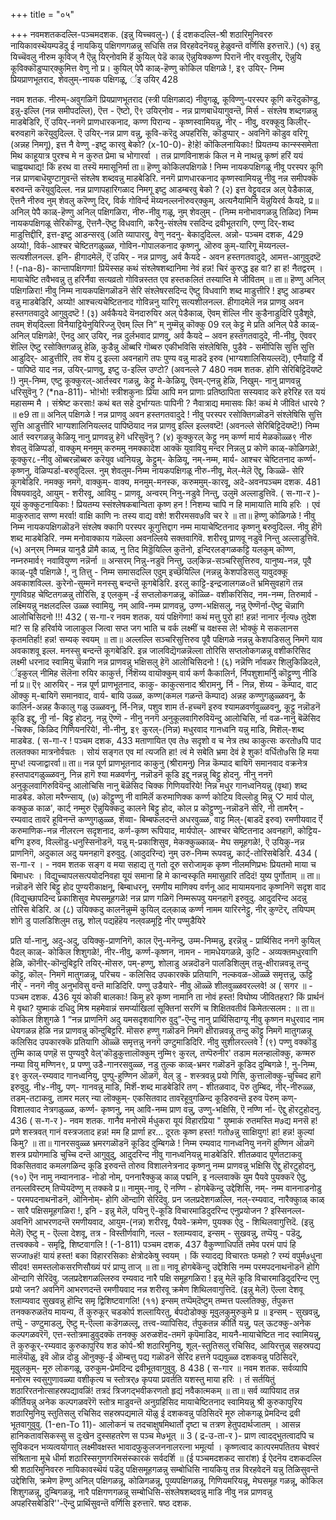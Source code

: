 +++
title = "०५"

+++
नवमशतकदल्लि-पञ्चमदशक. 
(इन्नु यि‌च्चवलु-) 
( ई दशकदल्लि-श्री शठारिमुनिवररु नायिकावस्थॆयम्पडॆदु ई नायकियु पक्षिगणगळन्नु सधिसि तन्न विरहवेदनॆयन्नु 
हेळुवन्तॆ वर्णिसि इरुत्तारॆ.) 
(१) इन्नु यि‌च्चॆवलु नीरुम 
कूविज् नै 
ऎन्नु यिर्‌नोवमि र्हॆ कुयिल् पेडॆ काळ् ऎन्नुयि‌क्कण्ण पिरानॆ नीर् वरवुलीर्, ऎन्नुयि‌ कूविक्कॊडुप्पार्‌क्कुमित्त 
वेणु नो 
प्र। कुयिल् पेपै काळ्-हॆण्णु कोकिल पक्षिगळे !, इ९ उयिर्- निम्म प्रियप्राणभूतराद, शेवलुम्-नायक पक्षिगळू, र्इ उयिर् 
428 

नवम शतक. 
नीरुम्-अवुगळिगॆ प्रियप्राणभूतराद (स्त्री पक्षिगळाद) नीवुगळू, कूविण्णु-परस्पर कूगि करॆदुकॊण्डु, इन्नु-इल्लि (नन्न समीपदल्लि), ऎत्त - ऎष्टो, ऎ९ उयिर्‌नोव - नन्न प्राणबाधॆयागुवन्तॆ, मिर्स - संश्लेष शब्दगळन्नु माडबेडिरि, ऎं उयिर्-ननगॆ प्राणधारकनाद, कण्ण पिरान्य - कृष्णस्वामियन्नु, नीर् - नीवु, वरक्कूवु किलीर्-बरुवहागॆ करॆयुवुदिल्ल. ऎ उयिर्-नन्न प्राण वन्नु, कूवि-करॆदु अपहरिसि, कॊडुप्पार् - अवनिगॆ कॊडुव वरिगू (अन्नह निमगू), इत्त नै वेण्णु -इष्टु कारवु बेको? (x-10-0)- 
हे!हे! कॊकिलनायिकाः! प्रियतम्य कान्स्स्समेता मिथ काहूयात्र पुरश्च मे न कुरुत प्रेमा च भोगारर्वा । तन्न प्राणविनाशकं किल न मे नाथन्नु कृष्णं हरिं ययं चाह्वयथाद्य! किं हरथ वा तस्यॆ ममासूनिर्मा 
ता॥ हॆण्णु कोकिलपक्षिगळे ! निम्म नायकपक्षिगळू नीवू परस्पर कूगि नन्न प्राणबाधॆयुण्टागुवन्तॆ संश्लेष शब्दवन्नु माडबेडिरि. ननगॆ प्राणधारकनाद कृष्णस्वामियन्नु नीवु नन्न समीपक्कॆ बरुवन्तॆ करॆयुवुदिल्ल. नन्न प्राणापहारिगळाद निमगू इष्टु आडम्बरवु बेको ? 
(२) इत्त वेट्टुवदन्न अल्‌ पेडैकाळ्, 
ऎत्तनै नीरुव नुम् शेवलु करॆण्णु दिर्, विर्क गोविर्न्द मॆय्यनल्लनॊरुवर्‌क्कुम्, अत्यनैयामिनि यॆन्नुयिरर्व कैयदे, 
प्र॥ अनिल्‌ पेपै काळ्-हॆण्णु अनिल् पक्षिगळिरा, नीरु-नीवु गळू, नुम् शेवलुम् - (निम्म मनोभावगळन्नु तिळिद) निम्म नायकपक्षिगळू सेरिकॊण्डु, ऎत्तनै-ऎष्टु विधवागि, करैनु-संश्लेष रसदिन्द द्रवीभूतरागि, एण्णु दिर्-शब्द माडुत्तिद्दीरि, इत्त-इष्टु आडन्सरवु (अति व्यापारवु, वेणु नदनु- बेकादुदिल्ल. अन्नो- 
पञ्चम दशक, 
429 
अय्यो!, विर्क-आश्चर चेष्टितगळुळ्ळ, गोविन-गोपालकनाद कृष्णनु, ऒरुव‌ कुम्-यारिगू मॆय्यनल्ल-सत्यशीलनल्ल. इनि- हीगादमेलॆ, ऎं उयिर् - नन्न प्राणवु, अर्व कैयदे - अवन हस्तगतवादुदे, आमत्त-आगुवुदष्टॆ ! 
(-na-8)- 
कान्तापक्षिगणा! प्रियॆस्सह कथं संश्लेषशब्दानिमा नेवं हन्न! चिरं कुरुद्ध इह वा? हा ह! नैतद्वरम् । मायाचेष्टि तवैभवन्नु तु हरिर्नैवा सत्यव्रतो गोविन्नस्तत एव हस्तकलितं तस्याप्ति मे जीवितम् ॥ 
ता॥ हॆण्णु अनिल् पक्षिगळिरा! नीवु निम्म नायकपक्षिगळॊडनॆ सेरि संश्लेषरसदिन्द ऎष्टु विधवागि शब्द माडुत्तीरि ! इष्टु आडम्बर वन्नु माडबेडिरि, अय्यो! आश्चत्यचेष्टितनाद गोविन्ननु यारिगू सत्यशीलनल्ल. हीगादमेलॆ नन्न प्राणवु अवन हस्तगतवादुदे आगुवुदष्टॆ ! 
(३) अर्वकैयदे यॆनदारुयिर अल् पेडैकाळ्, ऎवम् शॆल्लि नीर कुडैनाडुदिरि पुडैशूवे, तवम् शॆय्‌दिल्ला विनैयाट्टियेनुयिरिज्जु ऎवम् ल्लि नि” म् नुम्मॆन्नु कॊक्कु 
09 
रल् 
केट्टु मे 
प्रति अनिल् पेडै काळ्-अनिल् पक्षिगळे!, ऎनदु आर् उयिर्, नन्न दुर्लभवाद प्राणवु, अर्व कैयदे – अवन हस्तगतवादुदे, नी‌-नीवु, ऎववर् शॆल्लि ऎष्टु रसोक्तिगळन्नु हेळि, कुडैन्नु ऒब्बरि गॊब्बरु एकीभविसि संश्लेषिसि, पुडैवे - समीपिसि सुत्ति सुत्ति आडुदिर्- आडुत्तीरि, तव शॆय दु इल्ला अवनहागॆ तपः पुण्य वन्नु माडदॆ इरुव (भाग्यशालिसियल्लदॆ), एनैयाट्टि र्ये - पापिष्ठॆ याद नन्न, उयिर्-प्राणवु, इष्टु उ-इल्लि उण्टो? (अवनल्ले 
7 
480 
नवम शतक. 
होगि सेरिबिट्टिदॆयष्टॆ !) नुम्-निम्म, एष्टु कूक्कुरल्-आर्तस्वर गळन्नु, केट्टु मे-केळियू, ऎवम्-एनन्नु हेळि, निखुम्- नानु प्राणवन्नु धरिसुवॆनु ? 
(*na-811)- 
भो!भो! स्त्रीशकुनाः प्रिया आपि मन प्राणाः प्रतिष्ठापिता सस्यवाद करे हरेरिह रत ययं महासम्म मै । संश्रेष्ट करसाः! कथं बत सहे दुर्भाग्यतः पापिनी ? नैवात्राद्य ममासवः कि! कथं मे जीवितं धारये ? ॥ 
e9 
ता॥ अनिल् पक्षिगळे ! नन्न प्राणवु अवन हस्तगतवादुदे ! नीवु परस्पर रसोक्तिगळॊडनॆ संश्लेषिसि सुत्ति सुत्ति आडुत्तीरि भाग्यशालिनियल्लद पापिष्ठॆयाद नन्न प्राणवु इल्लि इल्लवष्टॆ! (अवनल्ले सेरिबिट्टिदॆयष्टॆ!) निम्म आर्त स्वरगळन्नु केळियू नानु प्राणवन्नु हेगॆ धरिसुवॆनु ? 
(४) कूक्कुरल्‌ केट्टु नम् कर्ण्ण मार्य 
मेळकॊळ्ळ९ नीरु शेवलु 
वॆळिप्पर्डा, 
वाक्कुम् मनमुम् करुममु नमक्कादेश आक्कॆ युवावियु मन्दर निन्नलु 
प्र कोणॆ काळ्-कोळिगळे!, कूक्कुर८-नीवु ऒब्बरन्नॊब्बरु करॆयुव ध्वनियन्नु, केट्टुम्- केळियू, नम्-नम्म, मार्य- आश्चर चेष्टितनाद कर्ण्ण- कृष्णनु, वॆळिप्पर्डा-बरुवुदिल्ल. नुम् शेवलुम-निम्म नायकपक्षिगळू नीरु-नीवू, मेल्-मेलॆ ऎद्दु, किळ्ळॆ- सेरि कूगबेडिरि. नमक्कु नमगॆ, वाक्कुम्- वाक्य, मनमुम्-मनस्क, करुममुम्-कारवू, अदे-अवनपञ्चम दशक. 
481 
विषयवादुदे, आयुम् - शरीरवू, आवियु - प्राणवू, अन्वरम् निनु-नडुवे निन्तु, उलुमॆ अल्लाडुत्तिवॆ. 
( स-गा-र )- 
यूयं कुक्कुटनायिकाः ! प्रियतम्य स्संश्लेषकबान्विता कृष्ण हन ! निशम्य चापि न हि मामायाति मायि हरिः । एवं माकुरुताद सण्ण मरर्वा! वाक्षि काणि नः तस्य वाद्य वशे! शरीरमसव७वि चर रे ॥ 
ता॥ हॆण्णु कोळिगळे ! नीवु निम्म नायकपक्षिगळॊडनॆ संश्लेष क्कागि परस्पर कूगुत्तिद्दाग नम्म मायाचेष्टितनाद कृष्णनु बरुवुदिल्ल. नीवु हीगॆ शब्द माडबेडिरि. नम्म मनोवाक्काय गळॆल्ला अवनल्लिये सक्तवागिवॆ. शरीरवू प्राणवू नडुवॆ निन्तु अल्लाडुत्तिवॆ. 
(५) अन्‌रम् निम्मन्न यानुडै प्रॊमै काळ्, नु तिद मिड्डॆयिल्लि कुतॆनो, इन्दिरलङ्गळकट्टि यलकुम् कॊण्ण, नम्नरुमार्व९ नवावियुण्ण नन्नॆर्ना 
॥ अन्सरम् निन्नु-नडुवॆ निन्तु, उल्‌किन्न-सञ्चरिसुत्तिरुव, यानुष्य-नन्न, पूवै काळ्-पूवै पक्षिगळे !, नु तित्तु - निम्म समासदल्लि एदुम् इच्छॆयिल्लि (नन्नन्नु केशपडिसलु यावुदक्कू अवकाशविल्ल. कुरेनो-सुम्मनॆ मनस्सु बन्दन्तॆ कूगबेडिरि. इरलु काट्टि-इन्द्रजालगळ०तॆ भ्रमिसुवहागॆ तन्न गुणविग्रह चेष्टितगळन्नु तोरिसि, इ एलकुम् -ई सप्तलोकगळन्नू, कॊळ्ळि- वशीकरिसिद, नम-नम्म, तिरुमार्व - लक्ष्मियन्नु नक्षलदल्लि उळ्ळ स्वामियु, नम् आवि-नम्म प्राणवन्नु, उण्ण-भक्षिसलु, नन्नु ऎण्णॆर्ना-ऎष्टु चॆन्नागि आलोचिसिदनो !!! 
432 
( स-गा-र 
नवम शतक, 
ययं पक्षिगॆणा! कथं मत्तु पुरो हा! हन्न! नानार र्नृत्य७ तुदेश मां? स हि हरिर्वाये 
जालाकुल 
जित्वा सप्त जग भाति च वर्क लक्ष्मीं च वक्षस्स ले! भोक्कुं मे सकलानस कृतमतिर्हा! हन्न! सम्यक् 
स्वयम् ॥ 
ता॥ अल्लल्लि सञ्चरिसुत्तिरुव पूवै पक्षिगळे नन्नन्नु केशपडिसलु निमगॆ याव अवकाशवू इल्ल. मनस्सु बन्दन्तॆ कूगबेडिरि. इन्न जालविद्यॆगळन्नॆल्ला तोरिसि सप्तलोकगळन्नू वशीकरिसिद लक्ष्मी धरनाद स्वामियु चॆन्नागि नन्न प्राणवन्नु भक्षिसलु हेगॆ आलोचिसिदनो ! 
(६) नन्नॆणि र्नावळर शिलुकिळिदले, 
र्इकुरल् नीमिह सॆलॆना रुयिर काकुर्त्त, र्निशॆय्य वायॊक्कुम् वार्य कर्ण कैकालिर्न, र्निपशुशामर्निु कॊट्टुण्णु नीडि र्ना 
प्र॥ ऎ९ आरुयिर् - नन्न पूर्ण प्राणभूतनाद, काकु- काकुत्सनाद श्रीरामनु, र्नि - निन्न, शॆय्य - कॆम्पाद, वाट् ऒक्कु म्-बायिगॆ समानवाद, वार्य- बायि उळ्ळ, कण्ण(कमल गळन्तॆ कॆम्पाद) अन्नह कण्णुगळुळ्ळवनू, कै कालिर्न-अन्नह कैकालु गळु उळ्ळवनू, र्नि-निन्न, पशुव शाम र्त-हच्चगॆ इरुव श्यामळवर्णवुळ्ळवनु, कूट्टु नन्नॊडनॆ कूडि इद्दु, नीु र्ना- बिट्टु होदनु. नन्नु ऎण्णॆ - नीनु ननगॆ अनुकूलवागिरुवियॆन्दु आलोचिसि, र्ना वळ‌-नानु बॆळॆसिद -चिक्क, किळिद गिणियनरिये!, नी-नीनु, इ९ कुरल्-(निन्न) मधुरवाद गानध्वनि यन्नु माडि, मिशॆल्-शब्द माडबेड. 
( स-गा-र ! 
पञ्चम दशक, 
433 
मताणायित एव ते७ सदृशो व च नेत्र तथ काकुत्सः करतो७पि पाद तलतक्का मात्रनोर्वण्रतः । सोयं सङ्गत एव मां त्यजति हा! त्वं मे सबेति भ्रमा देवं हे शुक! वर्धितो७सि हि मया मुग्ध! त्यजाद्वारर्वा॥ 
ता॥ नन्न पूर्ण प्राणभूतनाद काकुनु (श्रीरामनु) निन्न कॆम्पाद बायिगॆ समानवाद वक्रनेत्र हस्तपादगळुळ्ळवनु, निन्न हागॆ श्या मळवर्णनु, नन्नॊडनॆ कूडि इद्दु नन्नन्नु बिट्टु होदनु. नीनु ननगॆ अनुकूलवागिरुवियॆन्दु आलोचिसि नानु बॆळॆसिद चिक्क गिणियवरिये! निन्न मधुर गानध्वनियन्नु (वृथा) शब्द माडबेड. 
कोला मरैण्न्साय्, 
(७) कॊट्टुण्णु नी 
वामिर्लॆ करुमाणिक्क 
कर्ण्ण 
कोटिय विल्लोडु मिन्नु 
♡ 
मार्य पोल्, 
कक्कुळ काळ', 
कार्ट्‌ नम्मुरु ऎन्नुयि‌क्कदु कालने 
बिट्टु होद, कोल 
प्र कॊट्टुण्णु-नन्नॊडनॆ सेरि, नी तामरैन् - रम्यवाद तावरॆ हूविनन्तॆ कण्णुगळुळ्ळ, शॆव्वा- बिम्बफलदन्तॆ अधरवुळ्ळ, वाट्ट मिल्-(बाडदॆ इरुव) रमणीयवाद र्ऎ करुमाणिक-नन्न नीलरत्न सदृशनाद, कर्ण-कृष्ण रूपियाद, मार्यपोल्- आश्चर चेष्टितनाद अवनहागॆ, कोट्टिय-बग्गि इरुव, विल्लॊडु-धनुस्सिनॊडनॆ, यन्नु म्-प्रकाशिसुव, मेकक्कुळ्काळ्- मेघ समूहगळे!, ऎ उयि‌कु-नन्न प्राणनिगॆ, अदुकाल अदु यमनहागॆ इरुवुदु. (आदुदरिन्द) नुम् उरु-निम्म रूपवन्नु, कार्ट्‌-तोरिसबेडिरि. 
434 
( स-गा-र । - 
नवम शतक 
सङ्ग व मया सहाद्य तु गतो दूरु सरोजामृक कृष्ण नीलमणिप्रभः प्रियतमो माया च बिमाधरः । विद्युच्चापलसत्पयोदनिवहा यूयं समाना हि मे कान्वस्कृति ममासुहारि तदिदं! युष्य पुर्गोताम् ॥ 
ता॥ नन्नॊडनॆ सेरि बिट्टु होद पुण्यरीकाक्षनू, बिम्बाधरनू, रमणीय माणिक्य वर्णनू आद मायामयनाद कृष्णनिगॆ सदृश वाद (विद्युच्छापदिन्द प्रकाशिसुव मेघसमूहगळे! नन्न प्राण गळिगॆ निम्मरूपवु यमनहागॆ इरुवुदु. आदुदरिन्द अदन्नु तोरिस 
बेडिरि. 
अ 
(८) उयि‌क्कदु कालनॆन्नुम्मॆ 
कुयिल्‌ दल्‌काळ् कर्ण्ण नामम 
यारिरनेट्टु, नीर् 
कुण्टॆर्, 
तयि‌प्पम् शोगॆ डु पालडिशिलुम 
तन्नु, शोल् पद्यहॆहॆय नल्‌वळमूट्टि नीर् पण्मुडैयिरे 

प्रति र्या-नानु, अदु-अदु, उयि‌क्कु-प्राणनिगॆ, काल ऎनु-मनॆन्दु, उम्म-निम्मन्नु, इरन्नॆन्नु - प्रार्थिसिद ननगॆ कुयिल् पैदल् काळ्- कोकिल शिशुगळे!, नीर-नीवु, कर्ण्ण-कृष्णन, नामन - नामधेयगळन्ने, कुटि - अव्यक्तमधुरवागि हेळि, कॊनीर्-कॊन्दुबिट्टरि तयिर्-मॊसरु, पम्-हण्णु, शोलाडु अन्नदॊडनॆ पालडिशिलुम् तन्नु-क्षीरान्नवन्नू तन्दु कॊट्टु, कॊल्- निमगॆ मातुगळन्नू, परिचय - कलिसिद उपकारक्कॆ प्रतियागि, नल्कवळ-ऒळ्ळॆ समृत्तन्नु, ऊट्टि नीर् - ननगॆ नीवु अनुभविसु वन्तॆ माडिदिरि. पण्णु उडैयारे- नीवु ऒळ्ळॆ शीलवुळ्ळवरल्लवे! 
अ 
( सगर ॥ - 
पञ्चम दशक. 
436 
यूयं कोकी बालकाः! किमु हरे कृष्ण नामानि ता नोवं हस्त! विघोष्य जीवितहरा? किं प्रार्थनं मे वृथा? युष्माकं दधिदु मिश्र महमेवान्नं समर्प्याखिलां सूक्तिनां सरणिं च शिक्षितवतीवं किमेतत्सलम : ॥ 
ता॥ कोकिल शिशुगळे 1 “नन्न प्राणनिगॆ अदु यमसदृशवागिरु वुदु”-ऎन्दु नानु प्रार्थिसिदाग्यू नीवु कृष्णन मधुरवाद नाम धेयगळन्न हेळि नन्न प्राणवन्नु कॊन्दुबिट्टरि. मॊसरु हण्णु गळॊडनॆ निमगॆ क्षीरान्नवन्नू तन्दु कॊट्टु निमगॆ मातुगळन्नू कलिसिद उपकारक्कॆ प्रतियागि ऒळ्ळॆ समृत्तन्नु ननगॆ उण्टुमाडिदिरि. नीवु सुशीलरल्लवे ! 
(९) पण्णु वक्कॊडु तुम्मि काळ् पण्‌हॆ स 
पुण्यवुरै वेल्'कॊडुकुत्तालॊक्कुम् नुम्मि९ 
कुरल्, 
तण्पॆरुनीर' तडाम मल‌न्हालॊक्कु, कण्मरु नम्या वियु मण्णिन९, 
प्र पण्णु उडै-गानरसवुळ्ळ, नडु तुल्क काळ्-भ्रमर गळॊडनॆ कूडिद दुम्बिगळे !, नु-निम्म, इ९ कुरल्-रम्यवाद गानध्वनियु, पुण्पु-हुण्णिन ऒळगॆ, वेल् डु - शस्त्रवन्नु प्रयो गिसि, कुत्तालॊक्कु-चुच्चिद हागॆ इरुवुदु. नी४-नीवु, पण्- गानवन्नु माडि, मिर्शॆ-शब्द माडबेडिरि तण् - शीतळवाद, पॆरु तुम्बिद, नीर्-नीरुळ्ळ, तडम्-तटाकवु, तामर मलर् न्या लॊक्कुम्- एकसितवाद तावरॆहूवुगळिन्द कूडिरुवन्तॆ इरुव पॆरुम् कण्- विशालवाद नेत्रगळुळ्ळ, कर्ण्ण- कृष्णनु, नम् आवि-नम्म प्राण वन्नु, उण्णु-भक्षिसि, ऎ नण्णि र्ना- ऎद्दु हॊरटुहोदनु. 
436 
( स-ग-र )- 
नवम शतक. 
गानैव मनोरमॆ र्मधुकरा यूयं विहारप्रिया " युष्माकं रुतमस्ति म७द्य मनसॆ ह! प्रणे शस्त्रवत् गानं वस्त्रजताद हन्न! मम हि प्रार्णा हर... दूरतः कृष्ण हस्त! गतो७न्नु साक्षियुग! हा! हन्न! 
कुल्यां किमु? ॥ 
ता॥ गानरसवुळ्ळ भ्रमरगळॊडनॆ कूडिद दुम्बिगळे ! निम्म रम्यवाद गानध्वनियु ननगॆ हुण्णिन ऒळगॆ शस्त्र प्रयोगमाडि चुच्चि दन्तॆ आगुवुदु, आदुदरिन्द नीवु गानध्वनियन्नु माडबेडिरि. शीतळवाद पूर्णतटाकवु विकसितवाद कमलगळिन्द कूडि इरुवन्तॆ तोरुव विशालनेत्रनाद कृष्णनु नम्म प्राणवन्नु भक्षिसि ऎद्दु 
हॊरटुहोदनु, 
(१०) ऎन नामु नम्वाननाड- 
नोडो नोम्, पननारैक्कुळ् काळ् पद्मनि, इ नल्लवाक्कॆ युम पैयवे पुयक्करॆ ऐदु, तनल्लविस्टम् तिप्पॆयदॆण्णु म् तक्कवे 
प्र॥ नामुम्-नावू, ऎ नण्णि - होगबेकॆन्दु उद्देशिसि, नम्- नम्म वाननाडनोडु - परमपदनाथनॊडनॆ, ऒनिनोम्- होगि ऒन्दागि सेरिदॆवु. प्रन जलप्रदेशगळल्लि, नल्-रम्यवाद, नारैक्कुाळ् काळ् - सारै पक्षिसमूहगळिरा !, इनि - इन्नु मेलॆ, पयिनु ऎ-कूडि विचारमाडिदुदरिन्द एनुप्रयोजन ? इस्सिनल्ल- अवनिगॆ आभरणदन्तॆ रमणीयवाद, आयुम-(नन्न) शरीरवू, पैयवे-क्रमेण, पुयक्क ऐदु - शिथिलवागुत्तिदॆ. (इन्नु मेलॆ) ऎष्टु म् - ऎल्ला देशवू, तत्र - विस्तीर्णवागि, नल्ल - श्लाम्यवाद, इन्सम् - सुखवन्नु, तप्पॆयु - पडॆदु, तत्त्वक्कवे - समृद्वि, शिष्टवागलि ! 
(-1-811) 
पञ्चम दशक, 
437 
वैकुण्णाधिपतिं तमेव परमं पापं हि सज्जा७हं! यायं हस्त! बका विहाररसिकाः क्षेत्रोदकेषु स्वयम् । किं स्यादद्य विचारतः फमहो ? रम्यं वपुर्म७धुना सीदव! समस्तलोकसरणिसौख्यं परं प्राप्पु ताज् ॥ 
ता॥ नावू होगबेकॆन्दु उद्देशिसि नम्म परमपदनाथनॊडनॆ होगि ऒन्दागि सेरिदॆवु. जलप्रदेशगळल्लिरुव रम्यवाद नारै पक्षि समूहगळिरा ! इन्नु मेलॆ कूडि विचारमाडिदुदरिन्द एनु प्रयो जन? अवनिगॆ आभरणदन्तॆ रमणीयवाद नन्न शरीरवू क्रमेण शिथिलवागुत्तिदॆ. (इन्नु मेलॆ) ऎल्ला देशवू श्लाम्यवाद सुखवन्नु हॊन्दि समृ द्विशिष्टवागलि! 
(११) इन्सम् तप्पॆम्‌दॆष्टुम् तम्मत्त पल्लतिक्कु, 
र्तपुकत्त तनक्करुळतॆय 
मायन्य, 
र्तॆ कुरुकूर् चडकोर्प शल्लायिरतु, र्बपदोडोक्कु मूवुलकुमुरुकुमे 
प्र ॥ इन्सम् - सुखवन्नु, तप्पॆ‌ु - उण्टुमाडलु, ऎष्टु म्-ऎल्ला कडॆगळल्लू, तत्त्व-व्यापिसिद, र्तपुकतन्न कीर्ति यन्नु, पल् ऊटक्कु-अनेक कल्पगळवरॆगॆ, एत्त-स्तोत्रमाडुवुदक्कॆ तनक्कु अरुळशॆद-तमगॆ कृपॆमाडिद, मायनै-मायाचेष्टित नाद स्वामियन्नु, तॆ कुरुकूर्-रम्यवाद कुरुकापुरिय शड कोर्प-श्री शठारिमुनियु, शूल्-स्तुतिसलु रचिसिद, आयिरत्तुळ् सहस्रपद्य मालॆयॊळु, इवॆ ऒन्न दोडु ऒनुक्कु-ई ऒम्बत्तु पद्य गळॊडनॆ सेरिद हत्तने पद्यवुळ्ळ दशकवन्नु पठिसिदरॆ, मूवुलकुम्- मूरु लोकगळू, उरुकुम-प्रेमदिन्द द्रवीभूतवागुवुवु. 
8 
438 
( स-गार ॥ 
नवम शतक. 
सर्वव्यापि मनोरम स्वसुगुणावळ्या वशीकृत्य च स्तोत्रर्७ कृपया प्रवर्तति यशस्तु माया हरिः । तं सर्तयितुं शठारिरतनोत्साहस्रपद्यावळिं! तत्रदं त्रिजगद्भवीकरणतो हृद्यं नवैकात्मकम् ॥ 
ता॥ सर्व व्यापियाद तन्न कीर्तियन्नु अनेक कल्पगळवरॆगॆ स्तोत्र माडुवन्तॆ अनुग्रहिसिद मायाचेष्टितनाद स्वामियन्नु श्री कुरुकापुरिय शठारिमुनियु स्तुतिसलु रचिसिद सहस्रपद्यमालॆ यॊळु ई दशकवन्नु पठिसिदरॆ मूरु लोकगळू प्रेमदिन्द द्रवी भूतवागुवुवु. 
(1-en-To 11)- 
आलोकनं च तदचाक्षुषमिथार्तो दृष्टा च तत्रण हेतुपदार्थजातम् । आसन्न हानिकतावसिकस्सु स 
दुःखेन दुस्सहतरेण स पञ्च मे७भूत् ॥ 
3 
( द्र-उ-ता-र )- 
प्राण त्वादद्भुतत्वादपि च सुविकदन भव्यत्वयोगात् लक्ष्मीवक्षस्त भावादफुकुलजननालरत्ना भमूर्त्या । कृष्णत्वाद कात्परमपतितय चेश्वरं संश्रिताना मूचे धीर्मा शठारिस्सगुणगरिमसंस्कारकं सर्वदर्शि ॥ 
(ई पञ्चमदशकद सारांश) 
ई ऐदनॆय दशकदल्लि श्री शठारिमुनिवररु नायिकावस्थॆयं पडॆदु पक्षिसमूहगळन्नु सम्बोधिसि नायकियु तन्न विरहवेदनॆ यन्नु तिळिसुवन्तॆ उद्देशिसि, क्रमेण हॆण्णु अनिल् पक्षिगळन्नू, कोळिगळन्नू, पूव्यपक्षिगळन्नू, गिणियमरियन्नू, मेघसमूह गळन्नू, कोकिल शिशुगळन्नू, दुम्बिगळन्नू, नारै पक्षिगणगळन्नू सम्बोधिसि-संश्लेषशब्दवन्नु माडि नीवु नन्न प्राणवन्नु अपहरिसबेडिरि''-ऎन्दु प्रार्थिसुवन्तॆ वर्णिसि इरुत्तारॆ. 
षष्ठ दशक. 
